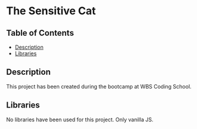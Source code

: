 # The Sensitive Cat

## Table of Contents

- [Description](#description)
- [Libraries](#libraries)

## Description

This project has been created during the bootcamp at WBS Coding School.

## Libraries

No libraries have been used for this project. Only vanilla JS.
